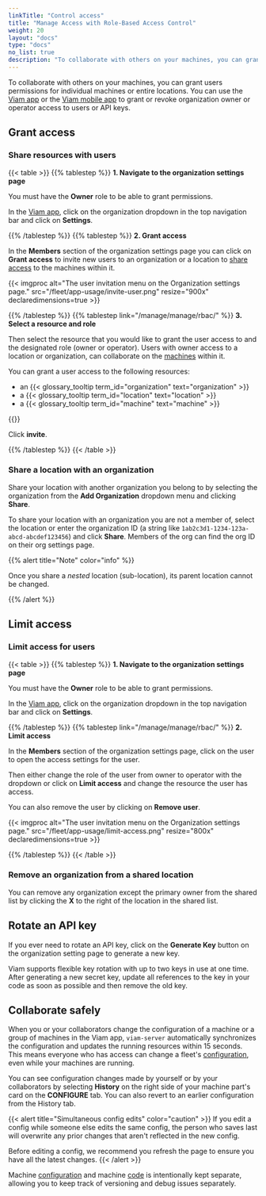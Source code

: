 ```yaml
---
linkTitle: "Control access"
title: "Manage Access with Role-Based Access Control"
weight: 20
layout: "docs"
type: "docs"
no_list: true
description: "To collaborate with others on your machines, you can grant users permissions for individual machines or entire locations."
---
```


To collaborate with others on your machines, you can grant users permissions for individual machines or entire locations.
You can use the [Viam app](https://app.viam.com) or the [Viam mobile app](/manage/troubleshoot/teleoperate/default-interface/#viam-mobile-app) to grant or revoke organization owner or operator access to users or API keys.

## Grant access

### Share resources with users

{{< table >}}
{{% tablestep %}}
**1. Navigate to the organization settings page**

You must have the **Owner** role to be able to grant permissions.

In the [Viam app](https://app.viam.com), click on the organization dropdown in the top navigation bar and click on **Settings**.

{{% /tablestep %}}
{{% tablestep %}}
**2. Grant access**

In the **Members** section of the organization settings page you can click on **Grant access** to invite new users to an organization or a location to [share access](/manage/manage/access/) to the machines within it.

{{< imgproc alt="The user invitation menu on the Organization settings page." src="/fleet/app-usage/invite-user.png" resize="900x" declaredimensions=true >}}

{{% /tablestep %}}
{{% tablestep link="/manage/manage/rbac/" %}}
**3. Select a resource and role**

Then select the resource that you would like to grant the user access to and the designated role (owner or operator).
Users with owner access to a location or organization, can collaborate on the [machines](/operate/get-started/setup/#what-is-a-machine) within it.

You can grant a user access to the following resources:

- an {{< glossary_tooltip term_id="organization" text="organization" >}}
- a {{< glossary_tooltip term_id="location" text="location" >}}
- a {{< glossary_tooltip term_id="machine" text="machine" >}}

{{<imgproc src="/fleet/app-usage/limit-access.png" resize="1000x" style="width: 600px" class="aligncenter" declaredimensions=true alt="Limit user access">}}

Click **invite**.

{{% /tablestep %}}
{{< /table >}}

### Share a location with an organization

Share your location with another organization you belong to by selecting the organization from the **Add Organization** dropdown menu and clicking **Share**.

To share your location with an organization you are not a member of, select the location or enter the organization ID (a string like `1ab2c3d1-1234-123a-abcd-abcdef123456`) and click **Share**.
Members of the org can find the org ID on their org settings page.

{{% alert title="Note" color="info" %}}

Once you share a _nested_ location (sub-location), its parent location cannot be changed.

{{% /alert %}}

## Limit access

### Limit access for users

{{< table >}}
{{% tablestep %}}
**1. Navigate to the organization settings page**

You must have the **Owner** role to be able to grant permissions.

In the [Viam app](https://app.viam.com), click on the organization dropdown in the top navigation bar and click on **Settings**.

{{% /tablestep %}}
{{% tablestep link="/manage/manage/rbac/" %}}
**2. Limit access**

In the **Members** section of the organization settings page, click on the user to open the access settings for the user.

Then either change the role of the user from owner to operator with the dropdown or click on **Limit access** and change the resource the user has access.

You can also remove the user by clicking on **Remove user**.

{{< imgproc alt="The user invitation menu on the Organization settings page." src="/fleet/app-usage/limit-access.png" resize="800x" declaredimensions=true >}}

{{% /tablestep %}}
{{< /table >}}

### Remove an organization from a shared location

You can remove any organization except the primary owner from the shared list by clicking the **X** to the right of the location in the shared list.

## Rotate an API key

If you ever need to rotate an API key, click on the **Generate Key** button on the organization setting page to generate a new key.

Viam supports flexible key rotation with up to two keys in use at one time.
After generating a new secret key, update all references to the key in your code as soon as possible and then remove the old key.

## Collaborate safely

When you or your collaborators change the configuration of a machine or a group of machines in the Viam app, `viam-server` automatically synchronizes the configuration and updates the running resources within 15 seconds.
This means everyone who has access can change a fleet's [configuration](machines/#configure), even while your machines are running.

You can see configuration changes made by yourself or by your collaborators by selecting **History** on the right side of your machine part's card on the **CONFIGURE** tab.
You can also revert to an earlier configuration from the History tab.

{{< alert title="Simultaneous config edits" color="caution" >}}
If you edit a config while someone else edits the same config, the person who saves last will overwrite any prior changes that aren't reflected in the new config.

Before editing a config, we recommend you refresh the page to ensure you have all the latest changes.
{{< /alert >}}

Machine [configuration](machines/#configure) and machine [code](/dev/reference/sdks/) is intentionally kept separate, allowing you to keep track of versioning and debug issues separately.
